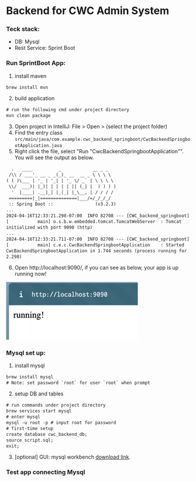 # Backend for CWC Admin System

### Teck stack: 
- DB: Mysql 
- Rest Service: Sprint Boot

### Run SprintBoot App:
1. install maven
```shell
brew install mvn
```
2. build application
```shell
# run the following cmd under project directory
mvn clean package
```
3. Open project in IntelliJ: File > Open > (select the project folder)
4. Find the entry class `src/main/java/com.example.cwc_backend_springboot/CwcBackendSpringbootApplication.java`
5. Right click the file, select "Run \"CwcBackendSpringbootApplication\"". You will see the output as below.
```
  .   ____          _            __ _ _
 /\\ / ___'_ __ _ _(_)_ __  __ _ \ \ \ \
( ( )\___ | '_ | '_| | '_ \/ _` | \ \ \ \
 \\/  ___)| |_)| | | | | || (_| |  ) ) ) )
  '  |____| .__|_| |_|_| |_\__, | / / / /
 =========|_|==============|___/=/_/_/_/
 :: Spring Boot ::                (v3.2.3)
...
2024-04-16T12:33:21.298-07:00  INFO 82708 --- [CWC_backend_springboot] [           main] o.s.b.w.embedded.tomcat.TomcatWebServer  : Tomcat initialized with port 9090 (http)
...
2024-04-16T12:33:21.711-07:00  INFO 82708 --- [CWC_backend_springboot] [           main] c.e.c.CwcBackendSpringbootApplication    : Started CwcBackendSpringbootApplication in 1.744 seconds (process running for 2.298)
```
6. Open http://localhost:9090/, if you can see as below, your app is up running now!

![img.png](img.png)

### Mysql set up:
1. install mysql
```shell
brew install mysql
# Note: set password `root` for user `root` when prompt
```
2. setup DB and tables
```shell
# run commands under project directory
brew services start mysql
# enter mysql
mysql -u root -p # input root for password
# first-time setup
create database cwc_backend_db;
source script.sql;
exit;
```
3. [optional] GUI: mysql workbench [download link](https://dev.mysql.com/doc/workbench/en/wb-installing.html).

### Test app connecting Mysql